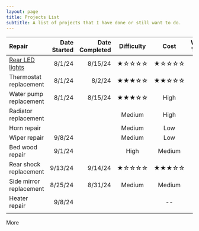 ```yaml
---
layout: page
title: Projects List
subtitle: A list of projects that I have done or still want to do.
---
```


| Repair | Date Started |Date Completed |Difficulty | Cost | Work Time |
|:--------| -----:|-----:|:----:|:----:|:----:|
| [Rear LED lights](/_posts/2020-02-26-flake-it-till-you-make-it.md) | 8/1/24 | 8/15/24 | ★☆☆☆☆ | ★☆☆☆☆ | 3h |
| Thermostat replacement | 8/1/24 | 8/2/24 | ★★★☆☆| ★★☆☆☆| 5h |
| Water pump replacement | 8/1/24 | 8/15/24 | ★★★☆☆| High | -- |
| Radiator replacement | | | Medium | High | -- |
| Horn repair ||| Medium | Low | 4h |
| Wiper repair | 9/8/24 || Medium | Low | -- |
| Bed wood repair | 9/1/24 || High | Medium | -- |
| Rear shock replacement | 9/13/24 | 9/14/24 | ★☆☆☆☆ | ★★★☆☆| 2h |
| Side mirror replacement | 8/25/24 | 8/31/24 | Medium | Medium | 2h |
| Heater repair | 9/8/24 ||| -- |
||||||

More
<!--stackedit_data:
eyJoaXN0b3J5IjpbLTExODU5OTU2NzUsLTQ5MzY0NTEyOCwtMz
EwMzQyODIxXX0=
-->